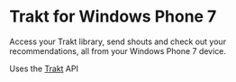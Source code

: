 Trakt for Windows Phone 7
=========================

Access your Trakt library, send shouts and check out your recommendations, all from your Windows Phone 7 device.

Uses the [Trakt](http://trakt.tv) API